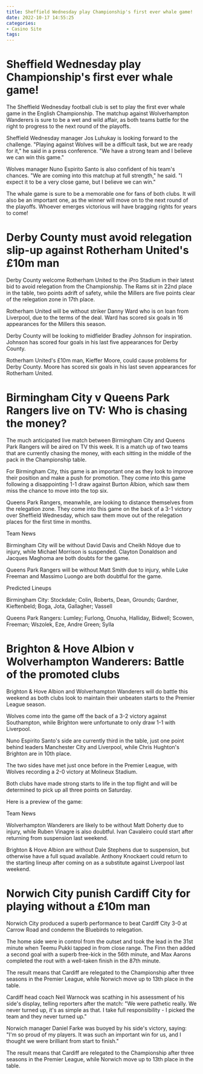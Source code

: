 ```yaml
---
title: Sheffield Wednesday play Championship's first ever whale game!
date: 2022-10-17 14:55:25
categories:
- Casino Site
tags:
---
```



#  Sheffield Wednesday play Championship's first ever whale game!

The Sheffield Wednesday football club is set to play the first ever whale game in the English Championship. The matchup against Wolverhampton Wanderers is sure to be a wet and wild affair, as both teams battle for the right to progress to the next round of the playoffs.

Sheffield Wednesday manager Jos Luhukay is looking forward to the challenge. "Playing against Wolves will be a difficult task, but we are ready for it," he said in a press conference. "We have a strong team and I believe we can win this game."

Wolves manager Nuno Espirito Santo is also confident of his team's chances. "We are coming into this matchup at full strength," he said. "I expect it to be a very close game, but I believe we can win."

The whale game is sure to be a memorable one for fans of both clubs. It will also be an important one, as the winner will move on to the next round of the playoffs. Whoever emerges victorious will have bragging rights for years to come!

#  Derby County must avoid relegation slip-up against Rotherham United's £10m man

Derby County welcome Rotherham United to the iPro Stadium in their latest bid to avoid relegation from the Championship. The Rams sit in 22nd place in the table, two points adrift of safety, while the Millers are five points clear of the relegation zone in 17th place.

Rotherham United will be without striker Danny Ward who is on loan from Liverpool, due to the terms of the deal. Ward has scored six goals in 16 appearances for the Millers this season.

Derby County will be looking to midfielder Bradley Johnson for inspiration. Johnson has scored four goals in his last five appearances for Derby County.

Rotherham United's £10m man, Kieffer Moore, could cause problems for Derby County. Moore has scored six goals in his last seven appearances for Rotherham United.

#  Birmingham City v Queens Park Rangers live on TV: Who is chasing the money?

The much anticipated live match between Birmingham City and Queens Park Rangers will be aired on TV this week. It is a match up of two teams that are currently chasing the money, with each sitting in the middle of the pack in the Championship table.

For Birmingham City, this game is an important one as they look to improve their position and make a push for promotion. They come into this game following a disappointing 1-1 draw against Burton Albion, which saw them miss the chance to move into the top six.

Queens Park Rangers, meanwhile, are looking to distance themselves from the relegation zone. They come into this game on the back of a 3-1 victory over Sheffield Wednesday, which saw them move out of the relegation places for the first time in months.

Team News

Birmingham City will be without David Davis and Cheikh Ndoye due to injury, while Michael Morrison is suspended. Clayton Donaldson and Jacques Maghoma are both doubts for the game.

Queens Park Rangers will be without Matt Smith due to injury, while Luke Freeman and Massimo Luongo are both doubtful for the game.

Predicted Lineups


Birmingham City: Stockdale; Colin, Roberts, Dean, Grounds; Gardner, Kieftenbeld; Boga, Jota, Gallagher; Vassell

Queens Park Rangers: Lumley; Furlong, Onuoha, Halliday, Bidwell; Scowen, Freeman; Wszolek, Eze, Andre Green; Sylla

#  Brighton & Hove Albion v Wolverhampton Wanderers: Battle of the promoted clubs

Brighton & Hove Albion and Wolverhampton Wanderers will do battle this weekend as both clubs look to maintain their unbeaten starts to the Premier League season.

Wolves come into the game off the back of a 3-2 victory against Southampton, while Brighton were unfortunate to only draw 1-1 with Liverpool.

Nuno Espirito Santo's side are currently third in the table, just one point behind leaders Manchester City and Liverpool, while Chris Hughton's Brighton are in 10th place.

The two sides have met just once before in the Premier League, with Wolves recording a 2-0 victory at Molineux Stadium.

Both clubs have made strong starts to life in the top flight and will be determined to pick up all three points on Saturday.

Here is a preview of the game:

Team News

Wolverhampton Wanderers are likely to be without Matt Doherty due to injury, while Ruben Vinagre is also doubtful. Ivan Cavaleiro could start after returning from suspension last weekend.

Brighton & Hove Albion are without Dale Stephens due to suspension, but otherwise have a full squad available. Anthony Knockaert could return to the starting lineup after coming on as a substitute against Liverpool last weekend.





















#  Norwich City punish Cardiff City for playing without a £10m man

Norwich City produced a superb performance to beat Cardiff City 3-0 at Carrow Road and condemn the Bluebirds to relegation.

The home side were in control from the outset and took the lead in the 31st minute when Teemu Pukki tapped in from close range. The Finn then added a second goal with a superb free-kick in the 56th minute, and Max Aarons completed the rout with a well-taken finish in the 87th minute.

The result means that Cardiff are relegated to the Championship after three seasons in the Premier League, while Norwich move up to 13th place in the table.

Cardiff head coach Neil Warnock was scathing in his assessment of his side's display, telling reporters after the match: "We were pathetic really. We never turned up, it's as simple as that. I take full responsibility - I picked the team and they never turned up."

Norwich manager Daniel Farke was buoyed by his side's victory, saying: "I'm so proud of my players. It was such an important win for us, and I thought we were brilliant from start to finish."

The result means that Cardiff are relegated to the Championship after three seasons in the Premier League, while Norwich move up to 13th place in the table.